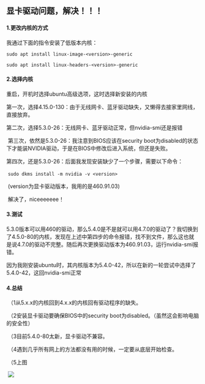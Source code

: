 ## 显卡驱动问题，解决！！！

#### 1.更改内核的方式

我通过下面的指令安装了低版本内核：

`sudo apt install linux-image-<version>-generic`

`sudo apt install linux-headers-<version>-generic`

#### 2.选择内核

重启，开机时选择ubuntu高级选项，这时选择新安装的内核

​		第一次，选择4.15.0-130：由于无线网卡、蓝牙驱动缺失，又懒得去接家里网线，直接放弃。

​		第二次，选择5.3.0-26：无线网卡、蓝牙驱动正常，但nvidia-smi还是报错

​		第三次，依然是5.3.0-26：我注意到BIOS应该在security boot为disabled的状态下才能装NVIDIA驱动，于是在BIOS中修改后进入系统，但还是失败。

​		第四次，还是5.3.0-26：后面我发现安装缺少了一个步骤，需要以下命令：

​		`sudo dkms install -m nvidia -v <version>` 

​		(version为显卡驱动版本，我用的是460.91.03)

​		解决了，niceeeeeee！

#### 3.测试

5.3.0版本可以用460的驱动，那么5.4.0是不是就可以用4.7.0的驱动了？我切换到了4.5.0-80的内核，发现在上述中第四步的命令报错，找不到文件，那么这也就是说4.7.0的驱动不完整。随后再次更换驱动版本为460.91.03，运行nvidia-smi报错。

因为我刚安装ubuntu时，其内核版本为5.4.0-42，所以在新的一轮尝试中选择了5.4.0-42，这回nvidia-smi正常

#### 4.总结

​	（1从5.x.x的内核回到4.x.x的内核回有驱动程序的缺失。

​	（2安装显卡驱动要确保BIOS中的security boot为disabled。（虽然这会影响电脑的安全性）

​	（3目前5.4.0-80太新，显卡驱动不兼容。

​	（4遇到几乎所有网上的方法都没有用的时候，一定要从底层开始检查。

​	（5上图

​		![](/home/folsiti/文档/myworks/img/pic.png)

